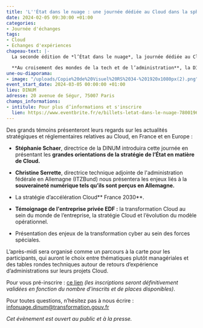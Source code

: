 ```yaml
---
title: 'L''État dans le nuage : une journée dédiée au Cloud dans la sphère publique'
date: 2024-02-05 09:30:00 +01:00
categories:
- Journée d'échanges
tags:
- Cloud
- Echanges d'expériences
chapeau-text: |-
  La seconde édition de *l’État dans le nuage*, la journée dédiée au Cloud dans la sphère publique, aura lieu mardi 5 mars 2024 de 9h à 17h30, au 20 avenue de Ségur, 75007 Paris.

  **Au croisement des mondes de la tech et de l’administration**, la DINUM a le plaisir de vous convier à cette rencontre autour de nombreux intervenants sur l’ensemble des sujets d’actualité du Cloud.
une-ou-diaporama:
- image: "/uploads/Copie%20de%20Visuel%20RS%2034-%201920x1080px(2).png"
event_start_date: 2024-03-05 00:00:00 +01:00
lieu: DINUM
adresse: 20 avenue de Ségur, 75007 Paris
champs_informations:
- intitule: Pour plus d’informations et s'inscrire
  lien: https://www.eventbrite.fr/e/billets-letat-dans-le-nuage-780019678857
---
```


Des grands témoins présenteront leurs regards sur les actualités stratégiques et réglementaires relatives au Cloud, en France et en Europe :

* **Stéphanie Schaer**, directrice de la DINUM introduira cette journée en présentant les **grandes orientations de la stratégie de l’État en matière de Cloud.**

* **Christine Serrette**, directrice technique adjointe de l'administration fédérale en Allemagne (ITZBund) nous présentera les enjeux liés à la **souveraineté numérique tels qu’ils sont perçus en Allemagne.** 

* La stratégie d’accélération Cloud\*\* France 2030\*\*.

* **Témoignage de l'entreprise privée EDF :** la transformation Cloud au sein du monde de l’entreprise, la stratégie Cloud et l’évolution du modèle opérationnel.

* Présentation des enjeux de la transformation cyber au sein des forces spéciales.

L’après-midi sera organisé comme un parcours à la carte pour les participants, qui auront le choix entre thématiques plutôt managériales et des tables rondes techniques autour de retours d’expérience d’administrations sur leurs projets Cloud.

Pour vous pré-inscrire : [ce lien](https://www.eventbrite.fr/e/billets-letat-dans-le-nuage-780019678857) *(les inscriptions seront définitivement validées en fonction du nombre d’inscrits et de places disponibles)*.

Pour toutes questions, n’hésitez pas à nous écrire : [infonuage.dinum@transformation.gouv.fr](mailto:infonuage.dinum@transformation.gouv.fr)

*Cet évènement est ouvert au public et à la presse.*
